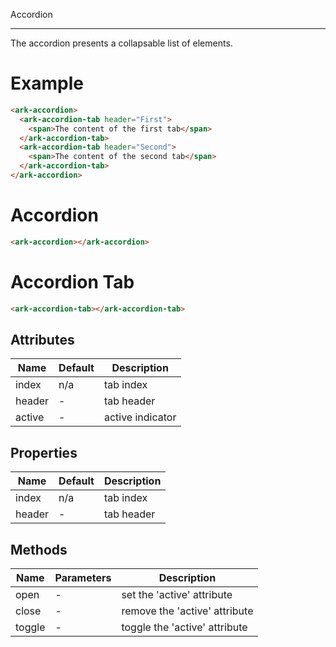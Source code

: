 Accordion
*********

The accordion presents a collapsable list of elements.


Example
=======

```html
<ark-accordion>
  <ark-accordion-tab header="First">
    <span>The content of the first tab</span>
  </ark-accordion-tab>
  <ark-accordion-tab header="Second">
    <span>The content of the second tab</span>
  </ark-accordion-tab>
</ark-accordion>
```


Accordion
=========

```html
<ark-accordion></ark-accordion>
```


Accordion Tab
=============

```html
<ark-accordion-tab></ark-accordion-tab>
```


Attributes
----------

| Name   | Default | Description      |
|--------|---------|------------------|
| index  | n/a     | tab index        |
| header | -       | tab header       |
| active | -       | active indicator |


Properties
----------

| Name   | Default | Description      |
|--------|---------|------------------|
| index  | n/a     | tab index        |
| header | -       | tab header       |


Methods
-------

| Name   | Parameters | Description                   |
|--------|------------|-------------------------------|
| open   | -          | set the 'active' attribute    |
| close  | -          | remove the 'active' attribute |
| toggle | -          | toggle the 'active' attribute |

